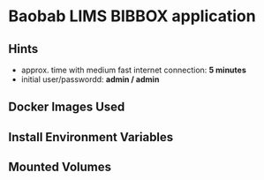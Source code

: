 # Baobab LIMS BIBBOX application

## Hints
* approx. time with medium fast internet connection: **5 minutes**
* initial user/passwordd: **admin / admin**


## Docker Images Used

 
## Install Environment Variables

## Mounted Volumes

